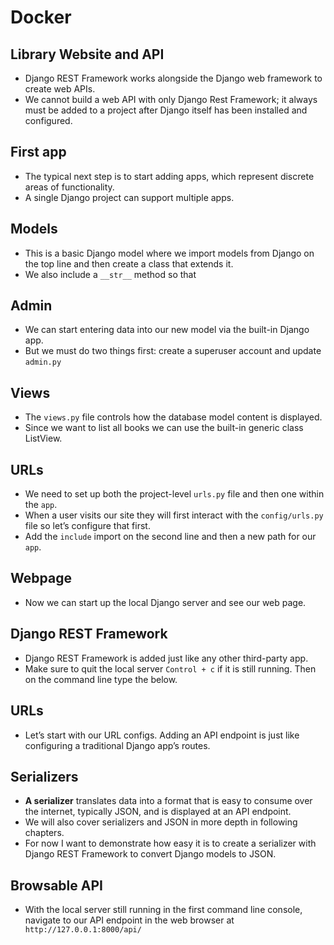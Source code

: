 # Docker

## Library Website and API

* Django REST Framework works alongside the Django web framework to create web APIs.
* We cannot build a web API with only Django Rest Framework; it always must be added to a project after Django itself has been installed and configured.

## First app

* The typical next step is to start adding apps, which represent discrete areas of functionality.
* A single Django project can support multiple apps.

## Models

* This is a basic Django model where we import models from Django on the top line and then create a class that extends it.
* We also include a `__str__` method so that

## Admin

* We can start entering data into our new model via the built-in Django app.
* But we must do two things first: create a superuser account and update `admin.py`

## Views
* The `views.py` file controls how the database model content is displayed. 
* Since we want to list all books we can use the built-in generic class ListView.

## URLs
* We need to set up both the project-level `urls.py` file and then one within the  `app`.
* When a user visits our site they will first interact with the `config/urls.py` file so let’s configure that first.
* Add the `include` import on the second line and then a new path for our  `app`.

## Webpage
* Now we can start up the local Django server and see our web page.

## Django REST Framework
* Django REST Framework is added just like any other third-party app.
* Make sure to quit the local server `Control + c` if it is still running. Then on the command line type the below.

## URLs
* Let’s start with our URL configs. Adding an API endpoint is just like configuring a traditional Django app’s routes. 

## Serializers

* **A serializer** translates data into a format that is easy to consume over the internet, typically JSON, and is displayed at an API endpoint.
* We will also cover serializers and JSON in more depth in following chapters.
* For now I want to demonstrate how easy it is to create a serializer with Django REST Framework to convert Django models to JSON.

## Browsable API
* With the local server still running in the first command line console, navigate to our API endpoint in the web browser at` http://127.0.0.1:8000/api/`
